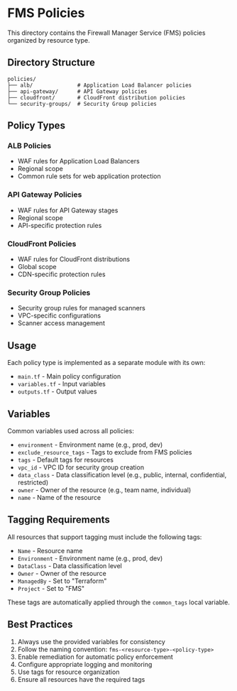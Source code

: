 # FMS Policies

This directory contains the Firewall Manager Service (FMS) policies organized by resource type.

## Directory Structure

```
policies/
├── alb/              # Application Load Balancer policies
├── api-gateway/      # API Gateway policies
├── cloudfront/       # CloudFront distribution policies
└── security-groups/  # Security Group policies
```

## Policy Types

### ALB Policies
- WAF rules for Application Load Balancers
- Regional scope
- Common rule sets for web application protection

### API Gateway Policies
- WAF rules for API Gateway stages
- Regional scope
- API-specific protection rules

### CloudFront Policies
- WAF rules for CloudFront distributions
- Global scope
- CDN-specific protection rules

### Security Group Policies
- Security group rules for managed scanners
- VPC-specific configurations
- Scanner access management

## Usage

Each policy type is implemented as a separate module with its own:
- `main.tf` - Main policy configuration
- `variables.tf` - Input variables
- `outputs.tf` - Output values

## Variables

Common variables used across all policies:
- `environment` - Environment name (e.g., prod, dev)
- `exclude_resource_tags` - Tags to exclude from FMS policies
- `tags` - Default tags for resources
- `vpc_id` - VPC ID for security group creation
- `data_class` - Data classification level (e.g., public, internal, confidential, restricted)
- `owner` - Owner of the resource (e.g., team name, individual)
- `name` - Name of the resource

## Tagging Requirements

All resources that support tagging must include the following tags:
- `Name` - Resource name
- `Environment` - Environment name (e.g., prod, dev)
- `DataClass` - Data classification level
- `Owner` - Owner of the resource
- `ManagedBy` - Set to "Terraform"
- `Project` - Set to "FMS"

These tags are automatically applied through the `common_tags` local variable.

## Best Practices

1. Always use the provided variables for consistency
2. Follow the naming convention: `fms-<resource-type>-<policy-type>`
3. Enable remediation for automatic policy enforcement
4. Configure appropriate logging and monitoring
5. Use tags for resource organization
6. Ensure all resources have the required tags 